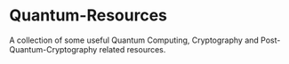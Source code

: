 # Quantum-Resources
A collection of some useful Quantum Computing, Cryptography and Post-Quantum-Cryptography related resources.
